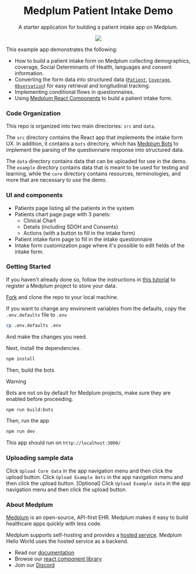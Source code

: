 <h1 align="center">Medplum Patient Intake Demo</h1>
<p align="center">A starter application for building a patient intake app on Medplum.</p>
<p align="center">
<a href="https://github.com/medplum/medplum-hello-world/blob/main/LICENSE.txt">
    <img src="https://img.shields.io/badge/license-Apache-blue.svg" />
  </a>
</p>

This example app demonstrates the following:

- How to build a patient intake form on Medplum collecting demographics, coverage, Social Determinants of Health, languages and consent information.
- Converting the form data into structured data ([`Patient`](/docs/api/fhir/resources/patient), [`Coverage`](/docs/api/fhir/resources/coverage), [`Observation`](/docs/api/fhir/resources/observation)) for easy retrieval and longitudinal tracking.
- Implementing conditional flows in questionnaires.
- Using [Medplum React Components](https://storybook.medplum.com/?path=/docs/medplum-introduction--docs) to build a patient intake form.

### Code Organization

This repo is organized into two main directories: `src` and `data`.

The `src` directory contains the React app that implements the intake form UX. In addition, it contains a `bots` directory, which has [Medplum Bots](/packages/docs/docs/bots/bot-basics.md) to implement the parsing of the questionnaire response into structured data.

The `data` directory contains data that can be uploaded for use in the demo. The `example` directory contains data that is meant to be used for testing and learning, while the `core` directory contains resources, terminologies, and more that are necessary to use the demo.

### UI and components

- Patients page listing all the patients in the system
- Patients chart page page with 3 panels:
  - Clinical Chart
  - Details (including SDOH and Consents)
  - Actions (with a button to fill in the intake form)
- Patient intake form page to fill in the intake questionnaire
- Intake form customization page where it's possible to edit fields of the intake form.

### Getting Started

If you haven't already done so, follow the instructions in [this tutorial](https://www.medplum.com/docs/tutorials/register) to register a Medplum project to store your data.

[Fork](https://github.com/medplum/medplum-patient-intake-demo/fork) and clone the repo to your local machine.

If you want to change any environent variables from the defaults, copy the `.env.defaults` file to `.env`

```bash
cp .env.defaults .env
```

And make the changes you need.

Next, install the dependencies.

```bash
npm install
```

Then, build the bots

> [!WARNING]
> Bots are not on by default for Medplum projects, make sure they are enabled before proceeding.

```bash
npm run build:bots
```

Then, run the app

```bash
npm run dev
```

This app should run on `http://localhost:3000/`

### Uploading sample data

Click `Upload Core data` in the app navigation menu and then click the upload button.
Click `Upload Example Bots` in the app navigation menu and then click the upload button.
[Optional] Click `Upload Example data` in the app navigation menu and then click the upload button.

### About Medplum

[Medplum](https://www.medplum.com/) is an open-source, API-first EHR. Medplum makes it easy to build healthcare apps quickly with less code.

Medplum supports self-hosting and provides a [hosted service](https://app.medplum.com/). Medplum Hello World uses the hosted service as a backend.

- Read our [documentation](https://www.medplum.com/docs)
- Browse our [react component library](https://storybook.medplum.com/)
- Join our [Discord](https://discord.gg/medplum)

